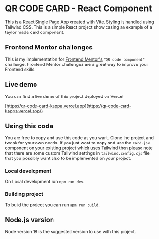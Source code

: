 # QR CODE CARD - React Component

This is a React Single Page App created with Vite. Styling is handled using Tailwind CSS. This is a simple React project show casing an example of a taylor made card component.

## Frontend Mentor challenges

This is my implementation for [Frontend Mentor's](https://www.frontendmentor.io/) `"QR code component"` challenge. Frontend Mentor challenges are a great way to improve your Frontend skills.

## Live demo

You can find a live demo of this project deployed on Vercel.

[https://qr-code-card-kappa.vercel.app](https://qr-code-card-kappa.vercel.app/)

## Using this code

You are free to copy and use this code as you want. Clone the project and tweak for your own needs. If you just want to copy and use the `Card.jsx` component on your existing project which uses Tailwind then please note that there are some custom Tailwind settings in `tailwind.config.cjs` file that you possibly want also to be implemented on your project.

### Local development

On Local development run `npm run dev`.

### Building project

To build the project you can run `npm run build`.

## Node.js version

Node version 18 is the suggested version to use with this project.
